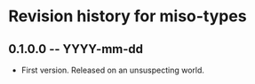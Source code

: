 # Revision history for miso-types

## 0.1.0.0 -- YYYY-mm-dd

* First version. Released on an unsuspecting world.
